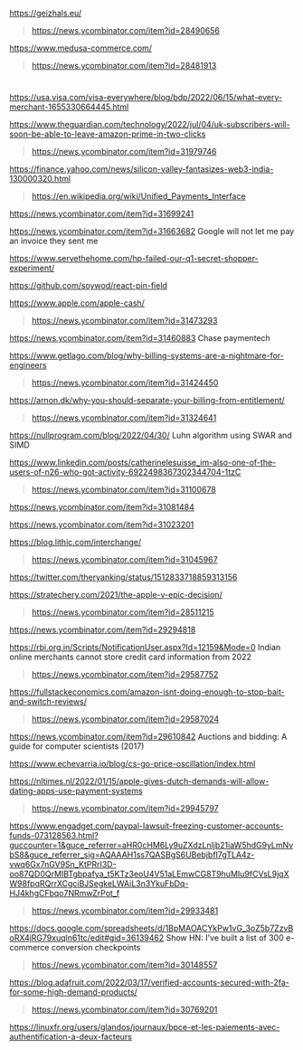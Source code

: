 https://geizhals.eu/
> https://news.ycombinator.com/item?id=28490656

https://www.medusa-commerce.com/
> https://news.ycombinator.com/item?id=28481913

#
https://usa.visa.com/visa-everywhere/blog/bdp/2022/06/15/what-every-merchant-1655330664445.html

https://www.theguardian.com/technology/2022/jul/04/uk-subscribers-will-soon-be-able-to-leave-amazon-prime-in-two-clicks
> https://news.ycombinator.com/item?id=31979746

https://finance.yahoo.com/news/silicon-valley-fantasizes-web3-india-130000320.html
> https://en.wikipedia.org/wiki/Unified_Payments_Interface

https://news.ycombinator.com/item?id=31699241 

https://news.ycombinator.com/item?id=31663682 Google will not let me pay an invoice they sent me

https://www.servethehome.com/hp-failed-our-q1-secret-shopper-experiment/

https://github.com/soywod/react-pin-field

https://www.apple.com/apple-cash/
> https://news.ycombinator.com/item?id=31473293

https://news.ycombinator.com/item?id=31460883 Chase paymentech

https://www.getlago.com/blog/why-billing-systems-are-a-nightmare-for-engineers
> https://news.ycombinator.com/item?id=31424450

https://arnon.dk/why-you-should-separate-your-billing-from-entitlement/
> https://news.ycombinator.com/item?id=31324641

https://nullprogram.com/blog/2022/04/30/ Luhn algorithm using SWAR and SIMD

https://www.linkedin.com/posts/catherinelesuisse_im-also-one-of-the-users-of-n26-who-got-activity-6922498367302344704-1tzC
> https://news.ycombinator.com/item?id=31100678

https://news.ycombinator.com/item?id=31081484

https://news.ycombinator.com/item?id=31023201

https://blog.lithic.com/interchange/
> https://news.ycombinator.com/item?id=31045967

https://twitter.com/theryanking/status/1512833718859313156

https://stratechery.com/2021/the-apple-v-epic-decision/
> https://news.ycombinator.com/item?id=28511215

https://news.ycombinator.com/item?id=29294818

https://rbi.org.in/Scripts/NotificationUser.aspx?Id=12159&Mode=0 Indian online merchants cannot store credit card information from 2022
> https://news.ycombinator.com/item?id=29587752

https://fullstackeconomics.com/amazon-isnt-doing-enough-to-stop-bait-and-switch-reviews/
> https://news.ycombinator.com/item?id=29587024

https://news.ycombinator.com/item?id=29610842 Auctions and bidding: A guide for computer scientists (2017)

https://www.echevarria.io/blog/cs-go-price-oscillation/index.html

https://nltimes.nl/2022/01/15/apple-gives-dutch-demands-will-allow-dating-apps-use-payment-systems
> https://news.ycombinator.com/item?id=29945797

https://www.engadget.com/paypal-lawsuit-freezing-customer-accounts-funds-073128563.html?guccounter=1&guce_referrer=aHR0cHM6Ly9uZXdzLnljb21iaW5hdG9yLmNvbS8&guce_referrer_sig=AQAAAH1ss7QASBgS6UBebjbfI7gTLA4z-vwq6Gx7nGV9Sn_KtPRrI3D-oo87QD0QrMIBTgbpafya_t5KTz3eoU4V51aLEmwCG8T9huMIu9fCVsL9jqXW98fpqRQrrXCgciBJSegkeLWAiL3n3YkuFbDq-HJ4khgCFbqo7NRmwZrPot_f
> https://news.ycombinator.com/item?id=29933481

https://docs.google.com/spreadsheets/d/1BpMAOACYkPw1vG_3oZ5b7ZzvBoRX4jRG79xuqln61tc/edit#gid=36139462 Show HN: I've built a list of 300 e-commerce conversion checkpoints
> https://news.ycombinator.com/item?id=30148557

https://blog.adafruit.com/2022/03/17/verified-accounts-secured-with-2fa-for-some-high-demand-products/
> https://news.ycombinator.com/item?id=30769201

https://linuxfr.org/users/glandos/journaux/bpce-et-les-paiements-avec-authentification-a-deux-facteurs